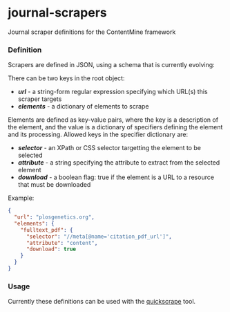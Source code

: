 journal-scrapers
================

Journal scraper definitions for the ContentMine framework

### Definition

Scrapers are defined in JSON, using a schema that is currently evolving:

There can be two keys in the root object:

- ***url*** - a string-form regular expression specifying which URL(s) this scraper targets
- ***elements*** - a dictionary of elements to scrape

Elements are defined as key-value pairs, where the key is a description of the element, and the value is a dictionary of specifiers defining the element and its processing. Allowed keys in the specifier dictionary are:

- ***selector*** - an XPath or CSS selector targetting the element to be selected
- ***attribute*** - a string specifying the attribute to extract from the selected element
- ***download*** - a boolean flag: true if the element is a URL to a resource that must be downloaded

Example:
```json
{
  "url": "plosgenetics.org",
  "elements": {
    "fulltext_pdf": {
      "selector": "//meta[@name='citation_pdf_url']",
      "attribute": "content",
      "download": true
    }
  }
}
```

### Usage

Currently these definitions can be used with the [quickscrape](http://github.com/ContentMine/quickscrape) tool.